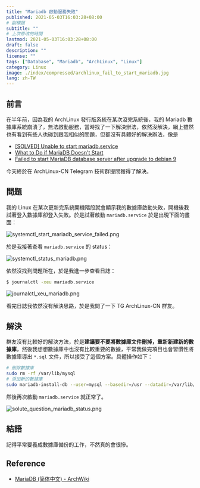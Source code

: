 ```yaml
---
title: "Mariadb 啟動服務失敗"
published: 2021-05-03T16:03:28+08:00
# 副標題
subtitle: ""
# 上次修改的時間
lastmod: 2021-05-03T16:03:28+08:00
draft: false
description: ""
license: ""
tags: ["Database", "Mariadb", "ArchLinux", "Linux"]
category: Linux
image: ./index/compressed/archlinux_fail_to_start_mariadb.jpg
lang: zh-TW
---
```


## 前言

在半年前，因為我的 ArchLinux 發行版系統在某次滾完系統後，我的 Mariadb 數據庫系統崩潰了，無法啟動服務，當時找了一下解決辦法，依然沒解決，網上雖然也有看到有些人也碰到跟我相似的問題，但都沒有具體好的解決辦法，像是
- [[SOLVED] Unable to start mariadb.service](https://bbs.archlinux.org/viewtopic.php?id=249543)
- [What to Do if MariaDB Doesn't Start](https://mariadb.com/kb/en/what-to-do-if-mariadb-doesnt-start/)
- [Failed to start MariaDB database server after upgrade to debian 9](https://unix.stackexchange.com/questions/375471/failed-to-start-mariadb-database-server-after-upgrade-to-debian-9)

今天終於在 ArchLinux-CN Telegram 技術群提問獲得了解決。

## 問題

我的 Linux 在某次更新完系統開機階段就會顯示我的數據庫啟動失敗，開機後我試著登入數據庫卻登入失敗。於是試著啟動 `mariadb.service` 於是出現下面的畫面：

![systemctl_start_mariadb_service_failed.png](https://imgpoi.com/i/K8VT4B.png "mariadb.service 啟動失敗")

於是我接著查看 `mariadb.service` 的  status：

![systemctl_status_mariadb.png](https://imgpoi.com/i/K86KSG.png "檢查 mariadb.service status")

依然沒找到問題所在，於是我進一步查看日誌：

```zsh
$ journalctl -xeu mariadb.service
```

![journalctl_xeu_mariadb.png](https://imgpoi.com/i/K86NF9.png "檢查 mariadb.service 日誌")

看完日誌我依然沒有解決思路，於是我問了一下 TG ArchLinux-CN 群友。

## 解決

群友沒有比較好的解決方法，於是**建議要不要將數據庫文件刪掉，重新新建新的數據庫**，然後我想想數據庫中也沒有比較重要的數據，平常我做完項目也會習慣性將數據庫導出 `*.sql` 文件，所以接受了這個方案。具體操作如下：

```zsh
# 刪除數據庫
sudo rm -rf /var/lib/mysql
# 添加新的數據庫
sudo mariadb-install-db --user=mysql --basedir=/usr --datadir=/var/lib/mysql
```

然後再次啟動 `mariadb.service` 就正常了。

![solute_question_mariadb_status.png](https://imgpoi.com/i/K86XG5.png "數據庫服務啟動成功")

## 結語

記得平常要養成數據庫備份的工作，不然真的會很慘。

## Reference

- [MariaDB (简体中文) - ArchWiki](https://wiki.archlinux.org/title/MariaDB_(%E7%AE%80%E4%BD%93%E4%B8%AD%E6%96%87))